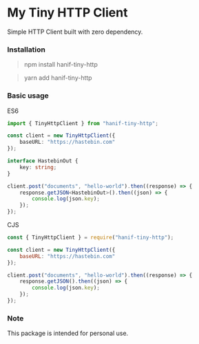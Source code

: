 # My Tiny HTTP Client

Simple HTTP Client built with zero dependency.

### Installation
> npm install hanif-tiny-http

> yarn add hanif-tiny-http

### Basic usage

ES6

```typescript
import { TinyHttpClient } from "hanif-tiny-http";

const client = new TinyHttpClient({
    baseURL: "https://hastebin.com"
});

interface HastebinOut {
    key: string;
}

client.post("documents", "hello-world").then((response) => {
    response.getJSON<HastebinOut>().then((json) => {
        console.log(json.key);
    });
});
```

CJS

```javascript
const { TinyHttpClient } = require("hanif-tiny-http");

const client = new TinyHttpClient({
    baseURL: "https://hastebin.com"
});

client.post("documents", "hello-world").then((response) => {
    response.getJSON().then((json) => {
        console.log(json.key);
    });
});
```

### Note
This package is intended for personal use.
